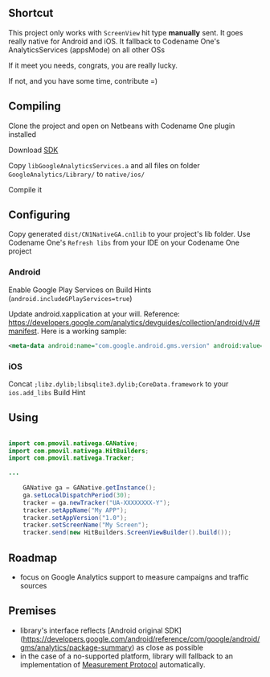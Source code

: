 ## Shortcut
This project only works with `ScreenView` hit type **manually** sent. It goes really native for Android and iOS. It fallback to Codename One's AnalyticsServices (appsMode) on all other OSs

If it meet you needs, congrats, you are really lucky.

If not, and you have some time, contribute =)

## Compiling
Clone the project and open on Netbeans with Codename One plugin installed

Download [SDK](https://developers.google.com/analytics/devguides/collection/ios/v3/sdk-download#download_sdk)

Copy `libGoogleAnalyticsServices.a` and all files on folder `GoogleAnalytics/Library/` to `native/ios/`

Compile it


## Configuring

Copy generated `dist/CN1NativeGA.cn1lib` to your project's lib folder. Use Codename One's `Refresh libs` from your IDE on your Codename One project


### Android

Enable Google Play Services on Build Hints (`android.includeGPlayServices=true`)

Update android.xapplication at your will. Reference: https://developers.google.com/analytics/devguides/collection/android/v4/#manifest. Here is a working sample:
```xml
<meta-data android:name="com.google.android.gms.version" android:value="@integer/google_play_services_version" /><receiver android:name="com.google.android.gms.analytics.AnalyticsReceiver" android:enabled="true"><intent-filter><action android:name="com.google.android.gms.analytics.ANALYTICS_DISPATCH" /></intent-filter></receiver><service android:name="com.google.android.gms.analytics.AnalyticsService" android:enabled="true" android:exported="false"/><receiver android:name="com.google.android.gms.analytics.CampaignTrackingReceiver" android:exported="true"><intent-filter><action android:name="com.android.vending.INSTALL_REFERRER" /></intent-filter></receiver>
```

### iOS

Concat `;libz.dylib;libsqlite3.dylib;CoreData.framework` to your `ios.add_libs` Build Hint


## Using
```java

import com.pmovil.nativega.GANative;
import com.pmovil.nativega.HitBuilders;
import com.pmovil.nativega.Tracker;

...
        
    GANative ga = GANative.getInstance();
    ga.setLocalDispatchPeriod(30);
    tracker = ga.newTracker("UA-XXXXXXXX-Y");
    tracker.setAppName("My APP");
    tracker.setAppVersion("1.0");
    tracker.setScreenName("My Screen");
    tracker.send(new HitBuilders.ScreenViewBuilder().build());

```

## Roadmap
* focus on Google Analytics support to measure campaigns and traffic sources

## Premises
* library's interface reflects [Android original SDK] (https://developers.google.com/android/reference/com/google/android/gms/analytics/package-summary) as close as possible
* in the case of a no-supported platform, library will fallback to an implementation of [Measurement Protocol](https://developers.google.com/analytics/devguides/collection/protocol/v1/?hl=pt-br) automatically.
